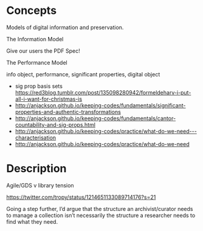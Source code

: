 # Concepts

Models of digital information and preservation.

The Information Model

Give our users the PDF Spec!

The Performance Model

info object, performance, significant properties, digital object 

- sig prop basis sets https://red3blog.tumblr.com/post/135098280942/formeldeharv-i-put-all-i-want-for-christmas-is
- http://anjackson.github.io/keeping-codes/fundamentals/significant-properties-and-authentic-transformations
- http://anjackson.github.io/keeping-codes/fundamentals/cantor-countability-and-sig-props.html
- http://anjackson.github.io/keeping-codes/practice/what-do-we-need---characterisation
- http://anjackson.github.io/keeping-codes/practice/what-do-we-need



# Description

Agile/GDS v library tension 

https://twitter.com/tropy/status/1214651133089714176?s=21

‪Going a step further, I’d argue that the structure an archivist/curator needs to manage a collection isn’t necessarily the structure a researcher needs to find what they need.‬

